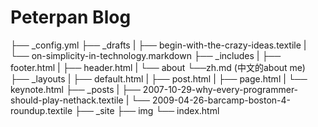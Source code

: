 Peterpan Blog
========


├── _config.yml
├── _drafts
|   ├── begin-with-the-crazy-ideas.textile
|   └── on-simplicity-in-technology.markdown
├── _includes
|   ├── footer.html
|   ├── header.html
|   └── about
        └──zh.md (中文的about me)
├── _layouts
|   ├── default.html
|   ├── post.html
|   ├── page.html
|   └── keynote.html
├── _posts
|   ├── 2007-10-29-why-every-programmer-should-play-nethack.textile
|   └── 2009-04-26-barcamp-boston-4-roundup.textile
├── _site
├── img
└── index.html